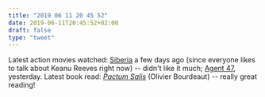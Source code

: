 ```yaml
---
title: "2019 06 11 20 45 52"
date: 2019-06-11T20:45:52+02:00
draft: false
type: "tweet"
---
```

Latest action movies watched: [Siberia](https://www.imdb.com/title/tt6494418/) a few days ago (since everyone likes to talk about Keanu Reeves right now) -- didn't like it much; [Agent 47](https://www.imdb.com/title/tt2679042/), yesterday. Latest book read: *[Pactum Salis](https://www.worldcat.org/title/pactum-salis/oclc/1019638996)* (Olivier Bourdeaut) -- really great reading!
